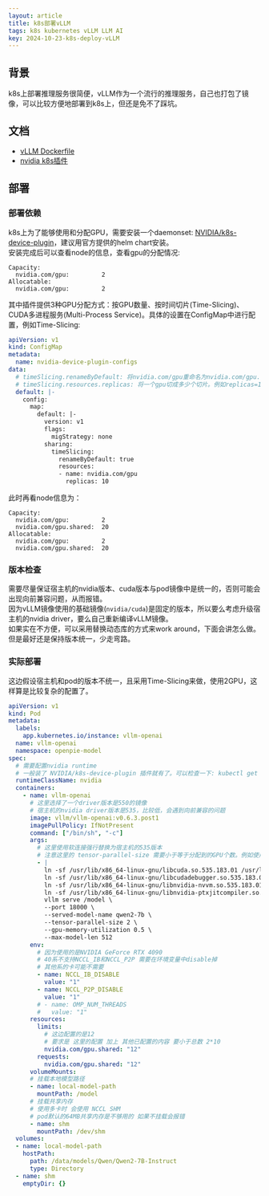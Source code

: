 ```yaml
---
layout: article
title: k8s部署vLLM
tags: k8s kubernetes vLLM LLM AI
key: 2024-10-23-k8s-deploy-vLLM
---
```


## 背景

k8s上部署推理服务很简便，vLLM作为一个流行的推理服务，自己也打包了镜像，可以比较方便地部署到k8s上，但还是免不了踩坑。

## 文档

- [vLLM Dockerfile](https://github.com/vllm-project/vllm/blob/main/Dockerfile)
- [nvidia k8s插件](https://github.com/NVIDIA/k8s-device-plugin)

## 部署

### 部署依赖

k8s上为了能够使用和分配GPU，需要安装一个daemonset: [NVIDIA/k8s-device-plugin](https://github.com/NVIDIA/k8s-device-plugin)，建议用官方提供的helm chart安装。  
安装完成后可以查看node的信息，查看gpu的分配情况:  

```shell
Capacity:
  nvidia.com/gpu:         2
Allocatable:
  nvidia.com/gpu:         2
```

其中插件提供3种GPU分配方式：按GPU数量、按时间切片(Time-Slicing)、CUDA多进程服务(Multi-Process Service)。具体的设置在ConfigMap中进行配置，例如Time-Slicing:  

```yaml
apiVersion: v1
kind: ConfigMap
metadata:
  name: nvidia-device-plugin-configs
data:
  # timeSlicing.renameByDefault: 将nvidia.com/gpu重命名为nvidia.com/gpu.shared，避免概念混淆
  # timeSlicing.resources.replicas: 将一个gpu切成多少个切片。例如replicas=10，gpu有2个，则总的可分配的数量为20
  default: |-
    config:
      map:
        default: |-
          version: v1
          flags:
            migStrategy: none
          sharing:
            timeSlicing:
              renameByDefault: true
              resources:
              - name: nvidia.com/gpu
                replicas: 10
```

此时再看node信息为：

```shell
Capacity:
  nvidia.com/gpu:         2
  nvidia.com/gpu.shared:  20
Allocatable:
  nvidia.com/gpu:         2
  nvidia.com/gpu.shared:  20
```

### 版本检查

需要尽量保证宿主机的nvidia版本、cuda版本与pod镜像中是统一的，否则可能会出现向前兼容问题，从而报错。  
因为vLLM镜像使用的基础镜像(`nvidia/cuda`)是固定的版本，所以要么考虑升级宿主机的nvidia driver，要么自己重新编译vLLM镜像。  
如果实在不方便，可以采用替换动态库的方式来work around，下面会讲怎么做。但是最好还是保持版本统一，少走弯路。  

### 实际部署

这边假设宿主机和pod的版本不统一，且采用Time-Slicing来做，使用2GPU，这样算是比较复杂的配置了。  

```yaml
apiVersion: v1
kind: Pod
metadata:
  labels:
    app.kubernetes.io/instance: vllm-openai
  name: vllm-openai
  namespace: openpie-model
spec:
  # 需要配置nvidia runtime
  # 一般装了 NVIDIA/k8s-device-plugin 插件就有了。可以检查一下: kubectl get runtimeclass
  runtimeClassName: nvidia
  containers:
    - name: vllm-openai
      # 这里选择了一个driver版本是550的镜像
      # 宿主机的nvidia driver版本是535，比较低，会遇到向前兼容的问题
      image: vllm/vllm-openai:v0.6.3.post1
      imagePullPolicy: IfNotPresent
      command: ["/bin/sh", "-c"]
      args:
        # 这里使用软连接强行替换为宿主机的535版本
        # 注意这里的 tensor-parallel-size 需要小于等于分配到的GPU个数。例如使用"nvidia.com/gpu":"1"时，tensor-parallel-size只能为1
        - |
          ln -sf /usr/lib/x86_64-linux-gnu/libcuda.so.535.183.01 /usr/lib/x86_64-linux-gnu/libcuda.so.1;
          ln -sf /usr/lib/x86_64-linux-gnu/libcudadebugger.so.535.183.01 /usr/lib/x86_64-linux-gnu/libcudadebugger.so.1;
          ln -sf /usr/lib/x86_64-linux-gnu/libnvidia-nvvm.so.535.183.01 /usr/lib/x86_64-linux-gnu/libnvidia-nvvm.so.4;
          ln -sf /usr/lib/x86_64-linux-gnu/libnvidia-ptxjitcompiler.so.535.183.01 /usr/lib/x86_64-linux-gnu/libnvidia-ptxjitcompiler.so.1;
          vllm serve /model \
          --port 18000 \
          --served-model-name qwen2-7b \
          --tensor-parallel-size 2 \
          --gpu-memory-utilization 0.5 \
          --max-model-len 512
      env:
        # 因为使用的是NVIDIA GeForce RTX 4090
        # 40系不支持NCCL_IB和NCCL_P2P 需要在环境变量中disable掉
        # 其他系的卡可能不需要
        - name: NCCL_IB_DISABLE
          value: "1"
        - name: NCCL_P2P_DISABLE
          value: "1"
        # - name: OMP_NUM_THREADS
        #   value: "1"
      resources:
        limits:
          # 这边配置的是12
          # 要求是 这里的配置 加上 其他已配置的内容 要小于总数 2*10
          nvidia.com/gpu.shared: "12"
        requests:
          nvidia.com/gpu.shared: "12"
      volumeMounts:
      # 挂载本地模型路径
      - name: local-model-path
        mountPath: /model
      # 挂载共享内存
      # 使用多卡时 会使用 NCCL SHM
      # pod默认的64MB共享内存是不够用的 如果不挂载会报错
      - name: shm
        mountPath: /dev/shm
  volumes:
  - name: local-model-path
    hostPath:
      path: /data/models/Qwen/Qwen2-7B-Instruct
      type: Directory
  - name: shm
    emptyDir: {}
```
